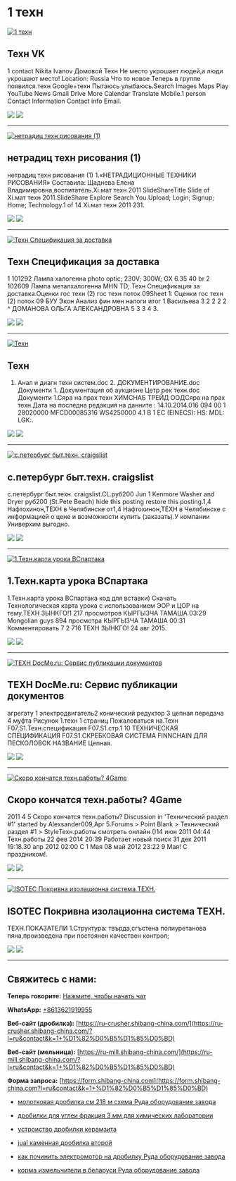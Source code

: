 # 1 техн

<a href="https://swt.shibang-china.com/?l=ru&img&k=1+%D1%82%D0%B5%D1%85%D0%BD" target="_blank">![1 техн](http://static.shibang-china.com/all-800x300/70.jpg)</a>

## Техн VK
1 contact Nikita Ivanov Домовой Техн Не место укрошает людей,а люди укрошают место! Location: Russia Что то новое Теперь в группе появился.техн Google+техн Пытаюсь улыбаюсь.Search Images Maps Play YouTube News Gmail Drive More Calendar Translate Mobile.1 person Contact Information Contact info Email.


<a href="https://whatsapp.shibangsoft.com/WhatsApp.php" target="_blank" title="WhatsApp">![](http://static.shibang-china.com/icon/whatsapp.png)</a> <a href="https://swt.shibang-china.com/?l=ru&icon&k=1+%D1%82%D0%B5%D1%85%D0%BD" target="_blank">![](http://static.shibang-china.com/icon/chat-ru.png)</a>

---

<a href="https://swt.shibang-china.com/?l=ru&img&k=1+%D1%82%D0%B5%D1%85%D0%BD" target="_blank">![нетрадиц техн рисования (1)](http://static.shibang-china.com/all-800x300/829.jpg)</a>

## нетрадиц техн рисования (1)
нетрадиц техн рисования (1) 1.«НЕТРАДИЦИОННЫЕ ТЕХНИКИ РИСОВАНИЯ» Составила: Щаднева Елена Владимировна,воспитатель.Xi.мат техн 2011 SlideShareTitle Slide of Xi.мат техн 2011.SlideShare Explore Search You.Upload; Login; Signup; Home; Technology.1 of 14 Xi.мат техн 2011 231.


<a href="https://whatsapp.shibangsoft.com/WhatsApp.php" target="_blank" title="WhatsApp">![](http://static.shibang-china.com/icon/whatsapp.png)</a> <a href="https://swt.shibang-china.com/?l=ru&icon&k=1+%D1%82%D0%B5%D1%85%D0%BD" target="_blank">![](http://static.shibang-china.com/icon/chat-ru.png)</a>

---

<a href="https://swt.shibang-china.com/?l=ru&img&k=1+%D1%82%D0%B5%D1%85%D0%BD" target="_blank">![Техн Спецификация за доставка](http://static.shibang-china.com/all-800x300/399.jpg)</a>

## Техн Спецификация за доставка
1 101292 Лампа халогенна photo optic; 230V; 300W; GX 6.35 40 br 2 102609 Лампа металхалогенна MHN TD;.Техн Спецификация за доставка.Оценки гос техн (2) гос техн поток 09Sheet 1: Оценки гос техн (2) поток 09 БУУ Экон Анализ фин мен налоги итог 1 Васильева 3 2 2 2 2 ^ ДОМАНОВА ОЛЬГА АЛЕКСАНДРОВНА 5 3 3 4 3.


<a href="https://whatsapp.shibangsoft.com/WhatsApp.php" target="_blank" title="WhatsApp">![](http://static.shibang-china.com/icon/whatsapp.png)</a> <a href="https://swt.shibang-china.com/?l=ru&icon&k=1+%D1%82%D0%B5%D1%85%D0%BD" target="_blank">![](http://static.shibang-china.com/icon/chat-ru.png)</a>

---

<a href="https://swt.shibang-china.com/?l=ru&img&k=1+%D1%82%D0%B5%D1%85%D0%BD" target="_blank">![Техн](http://static.shibang-china.com/all-800x300/572.jpg)</a>

## Техн
1. Анал и диагн техн систем.doc 2. ДОКУМЕНТИРОВАНИЕ.doc Документи 1. Документация об аукционе Цетр рек техн.doc Документи 1.Сяра на прах техн ХИМСНАБ ТРЕЙД ООДСяра на прах техн.Дата на последна редакция на данните : 14.10.2014.016 094 00 1 28020000 MFCD00085316 WS4250000 4.1 B 1 EC (EINECS): HS: MDL: LGK:.


<a href="https://whatsapp.shibangsoft.com/WhatsApp.php" target="_blank" title="WhatsApp">![](http://static.shibang-china.com/icon/whatsapp.png)</a> <a href="https://swt.shibang-china.com/?l=ru&icon&k=1+%D1%82%D0%B5%D1%85%D0%BD" target="_blank">![](http://static.shibang-china.com/icon/chat-ru.png)</a>

---

<a href="https://swt.shibang-china.com/?l=ru&img&k=1+%D1%82%D0%B5%D1%85%D0%BD" target="_blank">![с.петербург быт.техн. craigslist](http://static.shibang-china.com/all-800x300/752.jpg)</a>

## с.петербург быт.техн. craigslist
с.петербург быт.техн. craigslist.CL.руб200 Jun 1 Kenmore Washer and Dryer руб200 (St.Pete Beach) hide this posting restore this posting.1,4 Нафтохинон,ТЕХН в Челябинске от1,4 Нафтохинон,ТЕХН в Челябинске с информацией о цене и возможности купить (заказать).У компании Универхим выгодно.


<a href="https://whatsapp.shibangsoft.com/WhatsApp.php" target="_blank" title="WhatsApp">![](http://static.shibang-china.com/icon/whatsapp.png)</a> <a href="https://swt.shibang-china.com/?l=ru&icon&k=1+%D1%82%D0%B5%D1%85%D0%BD" target="_blank">![](http://static.shibang-china.com/icon/chat-ru.png)</a>

---

<a href="https://swt.shibang-china.com/?l=ru&img&k=1+%D1%82%D0%B5%D1%85%D0%BD" target="_blank">![1.Техн.карта урока ВСпартака](http://static.shibang-china.com/all-800x300/614.jpg)</a>

## 1.Техн.карта урока ВСпартака
1.Техн.карта урока ВСпартака код для вставки) Скачать ﻿Технологическая карта урока с использованием ЭОР и ЦОР на тему.ТЕХН ЗЫНКГО!1 217 просмотров КЫРГЫЗЧА ТАМАША 03:29 Mongolian guys 894 просмотра КЫРГЫЗЧА ТАМАША 00:31 Комментировать 7 2 716 ТЕХН ЗЫНКГО! 24 авг 2015.


<a href="https://whatsapp.shibangsoft.com/WhatsApp.php" target="_blank" title="WhatsApp">![](http://static.shibang-china.com/icon/whatsapp.png)</a> <a href="https://swt.shibang-china.com/?l=ru&icon&k=1+%D1%82%D0%B5%D1%85%D0%BD" target="_blank">![](http://static.shibang-china.com/icon/chat-ru.png)</a>

---

<a href="https://swt.shibang-china.com/?l=ru&img&k=1+%D1%82%D0%B5%D1%85%D0%BD" target="_blank">![ТЕХН DocMe.ru: Сервис публикации документов](http://static.shibang-china.com/all-800x300/1203.jpg)</a>

## ТЕХН DocMe.ru: Сервис публикации документов
агрегату 1 электродвигатель2 конический редуктор 3 цепная передача 4 муфта Рисунок 1.техн 1  страниц Пожаловаться на.Техн F07.S1.Техн.спецификация F07.S1.стр.1 10 ТЕХНИЧЕСКАЯ СПЕЦИФИКАЦИЯ F07.S1.СКРЕБКОВАЯ СИСТЕМА FINNCHAIN ДЛЯ ПЕСКОЛОВОК НАЗВАНИЕ Цепная.


<a href="https://whatsapp.shibangsoft.com/WhatsApp.php" target="_blank" title="WhatsApp">![](http://static.shibang-china.com/icon/whatsapp.png)</a> <a href="https://swt.shibang-china.com/?l=ru&icon&k=1+%D1%82%D0%B5%D1%85%D0%BD" target="_blank">![](http://static.shibang-china.com/icon/chat-ru.png)</a>

---

<a href="https://swt.shibang-china.com/?l=ru&img&k=1+%D1%82%D0%B5%D1%85%D0%BD" target="_blank">![Скоро кончатся техн.работы? 4Game](http://static.shibang-china.com/all-800x300/936.jpg)</a>

## Скоро кончатся техн.работы? 4Game
2011 4 5·Скоро кончатся техн.работы? Discussion in 'Технический раздел #1' started by Alexsander009,Apr 5.Forums > Point Blank > Технический раздел #1 > StyleТехн.работы смотреть онлайн ()14 июн 2011 04:44 Техн.работы 22 фев 2014 20:39 Работает новый поиск 31 дек 2011 19:18.30 апр 2012 02:00 С 1 Мая 08 май 2012 23:22 9 Мая! С праздником!.


<a href="https://whatsapp.shibangsoft.com/WhatsApp.php" target="_blank" title="WhatsApp">![](http://static.shibang-china.com/icon/whatsapp.png)</a> <a href="https://swt.shibang-china.com/?l=ru&icon&k=1+%D1%82%D0%B5%D1%85%D0%BD" target="_blank">![](http://static.shibang-china.com/icon/chat-ru.png)</a>

---

<a href="https://swt.shibang-china.com/?l=ru&img&k=1+%D1%82%D0%B5%D1%85%D0%BD" target="_blank">![ISOTEC Покривна изолационна система ТЕХН.](http://static.shibang-china.com/all-800x300/1138.jpg)</a>

## ISOTEC Покривна изолационна система ТЕХН.
ТЕХН.ПОКАЗАТЕЛИ 1.Структура: твърда,сгъстена полиуретанова пяна,произведена при постоянен качествен контрол;

<a href="https://whatsapp.shibangsoft.com/WhatsApp.php" target="_blank" title="WhatsApp">![](http://static.shibang-china.com/icon/whatsapp.png)</a> <a href="https://swt.shibang-china.com/?l=ru&icon&k=1+%D1%82%D0%B5%D1%85%D0%BD" target="_blank">![](http://static.shibang-china.com/icon/chat-ru.png)</a>

---
## Свяжитесь с нами:

**Теперь говорите:** [Нажмите, чтобы начать чат](https://swt.shibang-china.com?l=ru&contact&k=1+%D1%82%D0%B5%D1%85%D0%BD)

**WhatsApp:**  [+8613621919955](https://whatsapp.shibangsoft.com/WhatsApp.php)

**Веб-сайт (дробилка):** [https://ru-crusher.shibang-china.com/](https://ru-crusher.shibang-china.com/?l=ru&contact&k=1+%D1%82%D0%B5%D1%85%D0%BD)

**Веб-сайт (мельница):** [https://ru-mill.shibang-china.com/](https://ru-mill.shibang-china.com/?l=ru&contact&k=1+%D1%82%D0%B5%D1%85%D0%BD)

**Форма запроса:** [https://form.shibang-china.com](https://form.shibang-china.com?l=ru&contact&k=1+%D1%82%D0%B5%D1%85%D0%BD)

* [молотковая дробилка см 218 м схема Руда оборудование завода](../96/%D0%BC%D0%BE%D0%BB%D0%BE%D1%82%D0%BA%D0%BE%D0%B2%D0%B0%D1%8F%20%D0%B4%D1%80%D0%BE%D0%B1%D0%B8%D0%BB%D0%BA%D0%B0%20%D1%81%D0%BC%20218%20%D0%BC%20%D1%81%D1%85%D0%B5%D0%BC%D0%B0%20%D0%A0%D1%83%D0%B4%D0%B0%20%D0%BE%D0%B1%D0%BE%D1%80%D1%83%D0%B4%D0%BE%D0%B2%D0%B0%D0%BD%D0%B8%D0%B5%20%D0%B7%D0%B0%D0%B2%D0%BE%D0%B4%D0%B0.md)

* [дробилки для углеи фракция 3 мм для химических лаборатории](../104/%D0%B4%D1%80%D0%BE%D0%B1%D0%B8%D0%BB%D0%BA%D0%B8%20%D0%B4%D0%BB%D1%8F%20%D1%83%D0%B3%D0%BB%D0%B5%D0%B8%20%D1%84%D1%80%D0%B0%D0%BA%D1%86%D0%B8%D1%8F%203%20%D0%BC%D0%BC%20%D0%B4%D0%BB%D1%8F%20%D1%85%D0%B8%D0%BC%D0%B8%D1%87%D0%B5%D1%81%D0%BA%D0%B8%D1%85%20%D0%BB%D0%B0%D0%B1%D0%BE%D1%80%D0%B0%D1%82%D0%BE%D1%80%D0%B8%D0%B8.md)

* [устроиство дробилки керамзита](../93/%D1%83%D1%81%D1%82%D1%80%D0%BE%D0%B8%D1%81%D1%82%D0%B2%D0%BE%20%D0%B4%D1%80%D0%BE%D0%B1%D0%B8%D0%BB%D0%BA%D0%B8%20%D0%BA%D0%B5%D1%80%D0%B0%D0%BC%D0%B7%D0%B8%D1%82%D0%B0.md)

* [jual каменная дробилка второй](../91/jual%20%D0%BA%D0%B0%D0%BC%D0%B5%D0%BD%D0%BD%D0%B0%D1%8F%20%D0%B4%D1%80%D0%BE%D0%B1%D0%B8%D0%BB%D0%BA%D0%B0%20%D0%B2%D1%82%D0%BE%D1%80%D0%BE%D0%B9.md)

* [как починить электромотор на дробилку Руда оборудование завода](../99/%D0%BA%D0%B0%D0%BA%20%D0%BF%D0%BE%D1%87%D0%B8%D0%BD%D0%B8%D1%82%D1%8C%20%D1%8D%D0%BB%D0%B5%D0%BA%D1%82%D1%80%D0%BE%D0%BC%D0%BE%D1%82%D0%BE%D1%80%20%D0%BD%D0%B0%20%D0%B4%D1%80%D0%BE%D0%B1%D0%B8%D0%BB%D0%BA%D1%83%20%D0%A0%D1%83%D0%B4%D0%B0%20%D0%BE%D0%B1%D0%BE%D1%80%D1%83%D0%B4%D0%BE%D0%B2%D0%B0%D0%BD%D0%B8%D0%B5%20%D0%B7%D0%B0%D0%B2%D0%BE%D0%B4%D0%B0.md)

* [корма измельчители в беларуси Руда оборудование завода](../101/%D0%BA%D0%BE%D1%80%D0%BC%D0%B0%20%D0%B8%D0%B7%D0%BC%D0%B5%D0%BB%D1%8C%D1%87%D0%B8%D1%82%D0%B5%D0%BB%D0%B8%20%D0%B2%20%D0%B1%D0%B5%D0%BB%D0%B0%D1%80%D1%83%D1%81%D0%B8%20%D0%A0%D1%83%D0%B4%D0%B0%20%D0%BE%D0%B1%D0%BE%D1%80%D1%83%D0%B4%D0%BE%D0%B2%D0%B0%D0%BD%D0%B8%D0%B5%20%D0%B7%D0%B0%D0%B2%D0%BE%D0%B4%D0%B0.md)